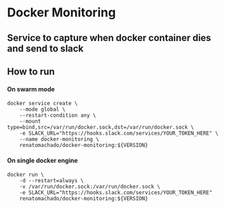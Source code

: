 # Docker Monitoring

## Service to capture when docker container dies and send to slack

## How to run
#### On swarm mode

```
docker service create \
    --mode global \
    --restart-condition any \
    --mount type=bind,src=/var/run/docker.sock,dst=/var/run/docker.sock \
    -e SLACK_URL="https://hooks.slack.com/services/YOUR_TOKEN_HERE" \
    --name docker-monitoring \
    renatomachado/docker-monitoring:${VERSION}
```

#### On single docker engine
```
docker run \
    -d --restart=always \
    -v /var/run/docker.sock:/var/run/docker.sock \
    -e SLACK_URL="https://hooks.slack.com/services/YOUR_TOKEN_HERE"
    renatomachado/docker-monitoring:${VERSION}
```
